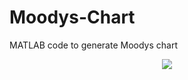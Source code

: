# Moodys-Chart
MATLAB code to generate Moodys chart

<p align="center">
  <img src="https://user-images.githubusercontent.com/63372730/229298113-946b106e-42d5-4174-a1ad-fec5aa8a490c.svg">
</p>

